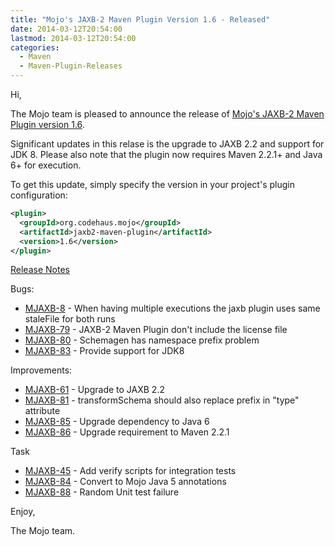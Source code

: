 ```yaml
---
title: "Mojo's JAXB-2 Maven Plugin Version 1.6 - Released"
date: 2014-03-12T20:54:00
lastmod: 2014-03-12T20:54:00
categories:
  - Maven
  - Maven-Plugin-Releases
---
```

Hi,

The Mojo team is pleased to announce the release of 
[Mojo's JAXB-2 Maven Plugin version 1.6](http://mojo.codehaus.org/jaxb2-maven-plugin/).


Significant updates in this relase is the upgrade to JAXB 2.2 and support for JDK 8. 
Please also note that the plugin now requires Maven 2.2.1+ and Java 6+ for execution.


To get this update, simply specify the version in your project's plugin configuration:

```xml
<plugin>
  <groupId>org.codehaus.mojo</groupId>
  <artifactId>jaxb2-maven-plugin</artifactId>
  <version>1.6</version>
</plugin>
```

[Release Notes](http://jira.codehaus.org/secure/ReleaseNote.jspa?projectId=11699&version=18747)

<!-- more -->


Bugs:

 * [MJAXB-8](https://issues.apache.org/jira/browse/MJAXB-8) - When having multiple executions the jaxb plugin uses same staleFile for both runs
 * [MJAXB-79](https://issues.apache.org/jira/browse/MJAXB-79) - JAXB-2 Maven Plugin don't include the license file
 * [MJAXB-80](https://issues.apache.org/jira/browse/MJAXB-80) - Schemagen has namespace prefix problem
 * [MJAXB-83](https://issues.apache.org/jira/browse/MJAXB-83) - Provide support for JDK8

Improvements:

 * [MJAXB-61](https://issues.apache.org/jira/browse/MJAXB-61) - Upgrade to JAXB 2.2
 * [MJAXB-81](https://issues.apache.org/jira/browse/MJAXB-81) - transformSchema should also replace prefix in "type" attribute
 * [MJAXB-85](https://issues.apache.org/jira/browse/MJAXB-85) - Upgrade dependency to Java 6
 * [MJAXB-86](https://issues.apache.org/jira/browse/MJAXB-86) - Upgrade requirement to Maven 2.2.1

Task

 * [MJAXB-45](https://issues.apache.org/jira/browse/MJAXB-45) - Add verify scripts for integration tests
 * [MJAXB-84](https://issues.apache.org/jira/browse/MJAXB-84) - Convert to Mojo Java 5 annotations
 * [MJAXB-88](https://issues.apache.org/jira/browse/MJAXB-88) - Random Unit test failure


Enjoy,

The Mojo team.
